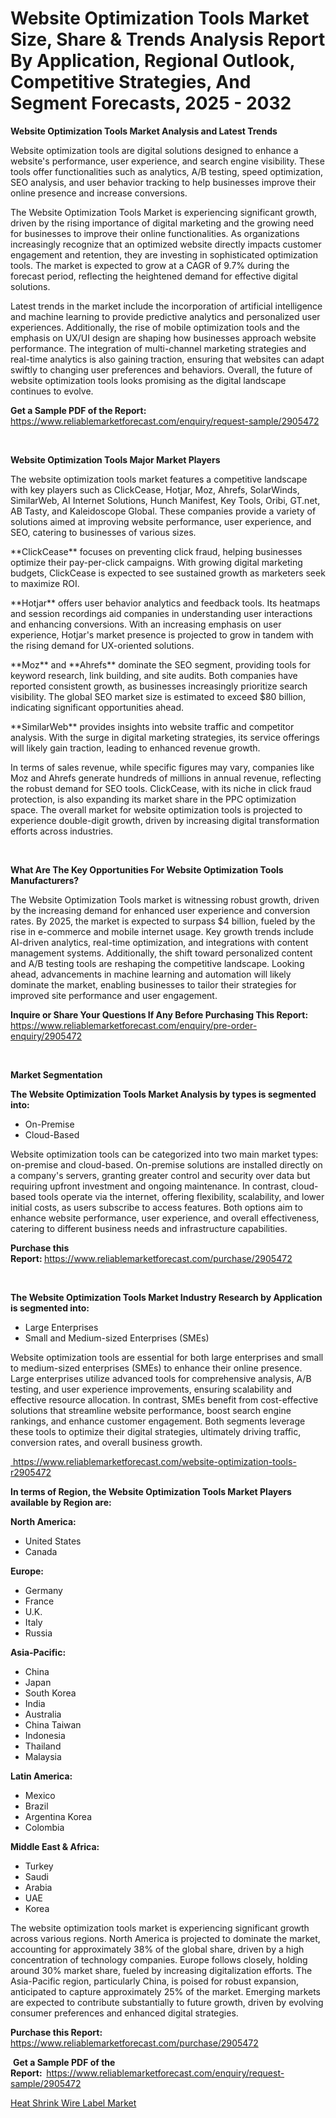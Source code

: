 <p><h1>Website Optimization Tools Market Size, Share & Trends Analysis Report By Application, Regional Outlook, Competitive Strategies, And Segment Forecasts, 2025 - 2032</h1></p><p><strong>Website Optimization Tools Market Analysis and Latest Trends</strong></p>
<p><p>Website optimization tools are digital solutions designed to enhance a website's performance, user experience, and search engine visibility. These tools offer functionalities such as analytics, A/B testing, speed optimization, SEO analysis, and user behavior tracking to help businesses improve their online presence and increase conversions.</p><p>The Website Optimization Tools Market is experiencing significant growth, driven by the rising importance of digital marketing and the growing need for businesses to improve their online functionalities. As organizations increasingly recognize that an optimized website directly impacts customer engagement and retention, they are investing in sophisticated optimization tools. The market is expected to grow at a CAGR of 9.7% during the forecast period, reflecting the heightened demand for effective digital solutions.</p><p>Latest trends in the market include the incorporation of artificial intelligence and machine learning to provide predictive analytics and personalized user experiences. Additionally, the rise of mobile optimization tools and the emphasis on UX/UI design are shaping how businesses approach website performance. The integration of multi-channel marketing strategies and real-time analytics is also gaining traction, ensuring that websites can adapt swiftly to changing user preferences and behaviors. Overall, the future of website optimization tools looks promising as the digital landscape continues to evolve.</p></p>
<p><strong>Get a Sample PDF of the Report:&nbsp;</strong> <a href="https://www.reliablemarketforecast.com/enquiry/request-sample/2905472?utm_campaign=2277&utm_medium=2&utm_source=Github&utm_content=ia&utm_term=12032025&utm_id=website-optimization-tools">https://www.reliablemarketforecast.com/enquiry/request-sample/2905472</a></p>
<p>&nbsp;</p>
<p><strong>Website Optimization Tools Major Market Players</strong></p>
<p><p>The website optimization tools market features a competitive landscape with key players such as ClickCease, Hotjar, Moz, Ahrefs, SolarWinds, SimilarWeb, AI Internet Solutions, Hunch Manifest, Key Tools, Oribi, GT.net, AB Tasty, and Kaleidoscope Global. These companies provide a variety of solutions aimed at improving website performance, user experience, and SEO, catering to businesses of various sizes.</p><p>**ClickCease** focuses on preventing click fraud, helping businesses optimize their pay-per-click campaigns. With growing digital marketing budgets, ClickCease is expected to see sustained growth as marketers seek to maximize ROI.</p><p>**Hotjar** offers user behavior analytics and feedback tools. Its heatmaps and session recordings aid companies in understanding user interactions and enhancing conversions. With an increasing emphasis on user experience, Hotjar's market presence is projected to grow in tandem with the rising demand for UX-oriented solutions.</p><p>**Moz** and **Ahrefs** dominate the SEO segment, providing tools for keyword research, link building, and site audits. Both companies have reported consistent growth, as businesses increasingly prioritize search visibility. The global SEO market size is estimated to exceed $80 billion, indicating significant opportunities ahead.</p><p>**SimilarWeb** provides insights into website traffic and competitor analysis. With the surge in digital marketing strategies, its service offerings will likely gain traction, leading to enhanced revenue growth.</p><p>In terms of sales revenue, while specific figures may vary, companies like Moz and Ahrefs generate hundreds of millions in annual revenue, reflecting the robust demand for SEO tools. ClickCease, with its niche in click fraud protection, is also expanding its market share in the PPC optimization space. The overall market for website optimization tools is projected to experience double-digit growth, driven by increasing digital transformation efforts across industries.</p></p>
<p>&nbsp;</p>
<p><strong>What Are The Key Opportunities For Website Optimization Tools Manufacturers?</strong></p>
<p><p>The Website Optimization Tools market is witnessing robust growth, driven by the increasing demand for enhanced user experience and conversion rates. By 2025, the market is expected to surpass $4 billion, fueled by the rise in e-commerce and mobile internet usage. Key growth trends include AI-driven analytics, real-time optimization, and integrations with content management systems. Additionally, the shift toward personalized content and A/B testing tools are reshaping the competitive landscape. Looking ahead, advancements in machine learning and automation will likely dominate the market, enabling businesses to tailor their strategies for improved site performance and user engagement.</p></p>
<p><strong>Inquire or Share Your Questions If Any Before Purchasing This Report:</strong> <a href="https://www.reliablemarketforecast.com/enquiry/pre-order-enquiry/2905472?utm_campaign=2277&utm_medium=2&utm_source=Github&utm_content=ia&utm_term=12032025&utm_id=website-optimization-tools">https://www.reliablemarketforecast.com/enquiry/pre-order-enquiry/2905472</a></p>
<p>&nbsp;</p>
<p><strong>Market Segmentation</strong></p>
<p><strong>The Website Optimization Tools Market Analysis by types is segmented into:</strong></p>
<p><ul><li>On-Premise</li><li>Cloud-Based</li></ul></p>
<p><p>Website optimization tools can be categorized into two main market types: on-premise and cloud-based. On-premise solutions are installed directly on a company's servers, granting greater control and security over data but requiring upfront investment and ongoing maintenance. In contrast, cloud-based tools operate via the internet, offering flexibility, scalability, and lower initial costs, as users subscribe to access features. Both options aim to enhance website performance, user experience, and overall effectiveness, catering to different business needs and infrastructure capabilities.</p></p>
<p><strong>Purchase this Report:&nbsp;</strong><a href="https://www.reliablemarketforecast.com/purchase/2905472?utm_campaign=2277&utm_medium=2&utm_source=Github&utm_content=ia&utm_term=12032025&utm_id=website-optimization-tools">https://www.reliablemarketforecast.com/purchase/2905472</a></p>
<p>&nbsp;</p>
<p><strong>The Website Optimization Tools Market Industry Research by Application is segmented into:</strong></p>
<p><ul><li>Large Enterprises</li><li>Small and Medium-sized Enterprises (SMEs)</li></ul></p>
<p><p>Website optimization tools are essential for both large enterprises and small to medium-sized enterprises (SMEs) to enhance their online presence. Large enterprises utilize advanced tools for comprehensive analysis, A/B testing, and user experience improvements, ensuring scalability and effective resource allocation. In contrast, SMEs benefit from cost-effective solutions that streamline website performance, boost search engine rankings, and enhance customer engagement. Both segments leverage these tools to optimize their digital strategies, ultimately driving traffic, conversion rates, and overall business growth.</p></p>
<p><a href="https://www.reliablemarketforecast.com/website-optimization-tools-r2905472?utm_campaign=2277&utm_medium=2&utm_source=Github&utm_content=ia&utm_term=12032025&utm_id=website-optimization-tools">&nbsp;https://www.reliablemarketforecast.com/website-optimization-tools-r2905472</a></p>
<p><strong>In terms of Region, the Website Optimization Tools Market Players available by Region are:</strong></p>
<p>
    <p> <strong> North America: </strong>
        <ul>
            <li>United States</li>
            <li>Canada</li>
        </ul>
        </p> 
    <p> <strong> Europe: </strong>
        <ul>
            <li>Germany</li>
            <li>France</li>
            <li>U.K.</li>
            <li>Italy</li>
            <li>Russia</li>
        </ul>
        </p> 
    <p> <strong> Asia-Pacific: </strong>
        <ul>
            <li>China</li>
            <li>Japan</li>
            <li>South Korea</li>
            <li>India</li>
            <li>Australia</li>
            <li>China Taiwan</li>
            <li>Indonesia</li>
            <li>Thailand</li>
            <li>Malaysia</li>
        </ul>
        </p> 
    <p> <strong> Latin America: </strong>
        <ul>
            <li>Mexico</li>
            <li>Brazil</li>
            <li>Argentina Korea</li>
            <li>Colombia</li>
        </ul>
        </p> 
    <p> <strong> Middle East & Africa: </strong>
        <ul>
            <li>Turkey</li>
            <li>Saudi</li>
            <li>Arabia</li>
            <li>UAE</li>
            <li>Korea</li>
        </ul>
    </p>
    </p>
<p><p>The website optimization tools market is experiencing significant growth across various regions. North America is projected to dominate the market, accounting for approximately 38% of the global share, driven by a high concentration of technology companies. Europe follows closely, holding around 30% market share, fueled by increasing digitalization efforts. The Asia-Pacific region, particularly China, is poised for robust expansion, anticipated to capture approximately 25% of the market. Emerging markets are expected to contribute substantially to future growth, driven by evolving consumer preferences and enhanced digital strategies.</p></p>
<p><strong>Purchase this Report: </strong><a href="https://www.reliablemarketforecast.com/purchase/2905472?utm_campaign=2277&utm_medium=2&utm_source=Github&utm_content=ia&utm_term=12032025&utm_id=website-optimization-tools">https://www.reliablemarketforecast.com/purchase/2905472</a></p>
<p>&nbsp;<strong>Get a Sample PDF of the Report:&nbsp;&nbsp;</strong><a href="https://www.reliablemarketforecast.com/enquiry/request-sample/2905472?utm_campaign=2277&utm_medium=2&utm_source=Github&utm_content=ia&utm_term=12032025&utm_id=website-optimization-tools">https://www.reliablemarketforecast.com/enquiry/request-sample/2905472</a></p>
<p><strong></strong></p>
<p><p><a href="https://github.com/nicoytabiz7/Market-Research-Report-List-1/blob/main/heat-shrink-wire-label-market.md?utm_campaign=2277&utm_medium=2&utm_source=Github&utm_content=ia&utm_term=12032025&utm_id=website-optimization-tools">Heat Shrink Wire Label Market</a></p></p>